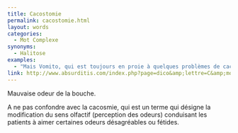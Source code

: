 ```yaml
---
title: Cacostomie
permalink: cacostomie.html
layout: words
categories:
  - Mot Complexe
synonyms:
  - Halitose
examples:
  - "Mais Vomito, qui est toujours en proie à quelques problèmes de cacostomie... (cf. Histoires)"
link: http://www.absurditis.com/index.php?page=dico&amp;lettre=C&amp;mot=Cacostomie
---
```


Mauvaise odeur de la bouche.

A ne pas confondre avec la cacosmie, qui est un terme qui désigne la modification du sens olfactif (perception des odeurs) conduisant les patients à aimer certaines odeurs désagréables ou fétides.
